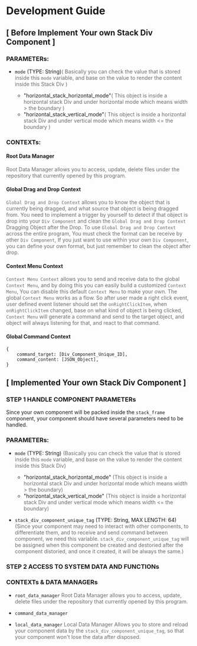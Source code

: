 # Development Guide

## [ Before Implement Your own Stack Div Component ]

### PARAMETERs:

- `mode` (TYPE: String)<span style="opacity: 0.64">( Basically you can check the value that is stored inside this `mode` variable, and base on the value to render the content inside this Stack Div )</span>

    - <span>"horizontal_stack_horizontal_mode"</sapn><span style="opacity: 0.64">( This object is inside a horizontal stack Div and under horizontal mode which means width > the boundary )</span>
    - <span>"horizontal_stack_vertical_mode"</sapn><span style="opacity: 0.64">( This object is inside a horizontal stack Div and under vertical mode which means width <= the boundary )</span>

### CONTEXTs:

#### Root Data Manager 

<span style="opacity: 0.64">Root Data Manager allows you to access, update, delete files under the repository that currently opened by this program.</span>

#### Global Drag and Drop Context

<span style="opacity: 0.64">`Global Drag and Drop Context` allows you to know the object that is currently being dragged, and what source that object is being dragged from. You need to implement a trigger by yourself to detect if that object is drop into your `Div Component` and clean the `Global Drag and Drop Context` Dragging Object after the Drop. To use `Global Drag and Drop Context` across the entire program, You must check the format can be receive by other `Div Component`, If you just want to use within your own `Div Component`, you can define your own format, but just remember to clean the object after drop.</span>

#### Context Menu Context

<span style="opacity: 0.64">`Context Menu Context` allows you to send and receive data to the global `Context Menu`, and by doing this you can easily build a customized `Context Menu`, You can disable this default `Context Menu` to make your own. The global `Context Menu` works as a flow. So after user made a right click event, user defined event listener should set the `onRightClickItem`, when `onRightClickItem` changed, base on what kind of object is being clicked, `Context Menu` will generate a command and send to the target object, and object will always listening for that, and react to that command.</span>

#### Global Command Context

```
{
    command_target: [Div_Component_Unique_ID],
    command_content: [JSON_Object],
}
```

## [ Implemented Your own Stack Div Component ]

### STEP 1 HANDLE COMPONENT PARAMETERs

Since your own component will be packed inside the `stack_frame` component, your component should have several parameters need to be handled.

### PARAMETERs:

- `mode` (TYPE: String) <span style="opacity: 0.64"> (Basically you can check the value that is stored inside this `mode` variable, and base on the value to render the content inside this Stack Div) </span>

    - <span>"horizontal_stack_horizontal_mode"</sapn><span style="opacity: 0.64"> (This object is inside a horizontal stack Div and under horizontal mode which means width > the boundary) </span>
    - <span>"horizontal_stack_vertical_mode"</sapn><span style="opacity: 0.64"> (This object is inside a horizontal stack Div and under vertical mode which means width <= the boundary) </span>

- `stack_div_component_unique_tag` (TYPE: String, MAX LENGTH: 64) <span style="opacity: 0.64"> (Since your component may need to interact with other components, to differentiate them, and to receive and send command between component, we need this variable. `stack_div_component_unique_tag` will be assigned when this component be created and destoried after the component distoried, and once it created, it will be always the same.) </span>

### STEP 2 ACCESS TO SYSTEM DATA AND FUNCTIONs

### CONTEXTs & DATA MANAGERs

- `root_data_manager` <span style="opacity: 0.64">Root Data Manager allows you to access, update, delete files under the repository that currently opened by this program.</span>

- `command_data_manager`

- `local_data_manager` <span style="opacity: 0.64">Local Data Manager Allows you to store and reload your component data by the `stack_div_component_unique_tag`, so that your component won't lose the data after disposed.</span>